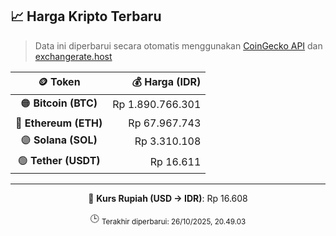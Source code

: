 

<!-- HARGA_KRIPTO -->
## 📈 Harga Kripto Terbaru

> Data ini diperbarui secara otomatis menggunakan [CoinGecko API](https://www.coingecko.com/) dan [exchangerate.host](https://exchangerate.host/)

<div align="center">

| 🪙 Token | 💰 Harga (IDR) |
|:------:|---------------:|
| 🟠 **Bitcoin (BTC)**   | Rp 1.890.766.301 |
| 🔵 **Ethereum (ETH)**  | Rp 67.967.743 |
| 🟣 **Solana (SOL)**    | Rp 3.310.108 |
| 🟢 **Tether (USDT)**   | Rp 16.611 |

---

💱 **Kurs Rupiah (USD → IDR)**: Rp 16.608

🕒 <sub>Terakhir diperbarui: 26/10/2025, 20.49.03</sub>

</div>
<!-- /HARGA_KRIPTO -->
